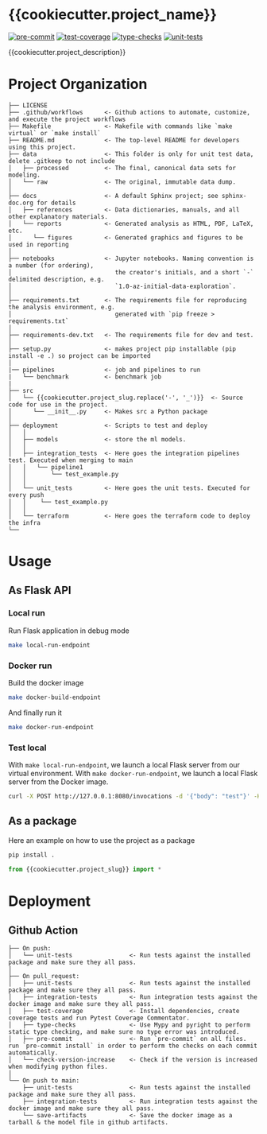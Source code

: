 # {{cookiecutter.project_name}}

[![pre-commit](https://github.com/anoru/data-ci-cd-template/actions/workflows/pre-commit.yaml/badge.svg)](https://github.com/anoru/data-ci-cd-template/actions/workflows/pre-commit.yaml)
[![test-coverage](https://github.com/anoru/data-ci-cd-template/actions/workflows/test-coverage.yaml/badge.svg)](https://github.com/anoru/data-ci-cd-template/actions/workflows/test-coverage.yaml)
[![type-checks](https://github.com/anoru/data-ci-cd-template/actions/workflows/type-checks.yaml/badge.svg)](https://github.com/anoru/data-ci-cd-template/actions/workflows/type-checks.yaml)
[![unit-tests](https://github.com/anoru/data-ci-cd-template/actions/workflows/unit-tests.yaml/badge.svg)](https://github.com/anoru/data-ci-cd-template/actions/workflows/unit-tests.yaml)


{{cookiecutter.project_description}}

# Project Organization

    ├── LICENSE
    ├── .github/workflows      <- Github actions to automate, customize, and execute the project workflows
    ├── Makefile               <- Makefile with commands like `make virtual` or `make install`
    ├── README.md              <- The top-level README for developers using this project.
    ├── data                   <- This folder is only for unit test data, delete .gitkeep to not include
    │   ├── processed          <- The final, canonical data sets for modeling.
    │   └── raw                <- The original, immutable data dump.
    │
    ├── docs                   <- A default Sphinx project; see sphinx-doc.org for details
    │   ├── references         <- Data dictionaries, manuals, and all other explanatory materials.
    │   └── reports            <- Generated analysis as HTML, PDF, LaTeX, etc.
    │      └── figures         <- Generated graphics and figures to be used in reporting
    │
    ├── notebooks              <- Jupyter notebooks. Naming convention is a number (for ordering),
    │                             the creator's initials, and a short `-` delimited description, e.g.
    │                             `1.0-az-initial-data-exploration`.
    │
    ├── requirements.txt       <- The requirements file for reproducing the analysis environment, e.g.
    │                             generated with `pip freeze > requirements.txt`
    │
    ├── requirements-dev.txt   <- The requirements file for dev and test.
    │
    ├── setup.py               <- makes project pip installable (pip install -e .) so project can be imported
    │
    |── pipelines              <- job and pipelines to run
    |   └── benchmark          <- benchmark job
    |
    ├── src
    │   └── {{cookiecutter.project_slug.replace('-', '_')}}  <- Source code for use in the project.
    │      └── __init__.py     <- Makes src a Python package
    │
    ├── deployment             <- Scripts to test and deploy
    │   │
    │   ├── models             <- store the ml models.
    │   │
    │   ├── integration_tests  <- Here goes the integration pipelines test. Executed when merging to main
    │   │   └── pipeline1
    │   │       └── test_example.py
    │   │
    │   └── unit_tests         <- Here goes the unit tests. Executed for every push
    │   │    └── test_example.py
    │   │
    │   └── terraform          <- Here goes the terraform code to deploy the infra
    └──

# Usage

## As Flask API

### Local run

Run Flask application in debug mode

```bash
make local-run-endpoint
```

### Docker run

Build the docker image

```bash
make docker-build-endpoint
```

And finally run it

```bash
make docker-run-endpoint
```

### Test local

With `make local-run-endpoint`, we launch a local Flask server from our virtual environment.
With `make docker-run-endpoint`, we launch a local Flask server from the Docker image.

```bash
curl -X POST http://127.0.0.1:8080/invocations -d '{"body": "test"}' -H "content-type: application/json"
```

## As a package

Here an example on how to use the project as a package

```bash
pip install .
```

```python
from {{cookiecutter.project_slug}} import *

```

# Deployment

## Github Action

    ├── On push:
    │   └── unit-tests                <- Run tests against the installed package and make sure they all pass.
    │
    ├── On pull_request:
    │   ├── unit-tests                <- Run tests against the installed package and make sure they all pass.
    │   ├── integration-tests         <- Run integration tests against the docker image and make sure they all pass.
    │   ├── test-coverage             <- Install dependencies, create coverage tests and run Pytest Coverage Commentator.
    │   ├── type-checks               <- Use Mypy and pyright to perform static type checking, and make sure no type error was introduced.
    │   ├── pre-commit                <- Run `pre-commit` on all files. run `pre-commit install` in order to perform the checks on each commit automatically.
    │   └── check-version-increase    <- Check if the version is increased when modifying python files.
    │
    └── On push to main:
        ├── unit-tests                <- Run tests against the installed package and make sure they all pass.
        ├── integration-tests         <- Run integration tests against the docker image and make sure they all pass.
        └── save-artifacts            <- Save the docker image as a tarball & the model file in github artifacts.
